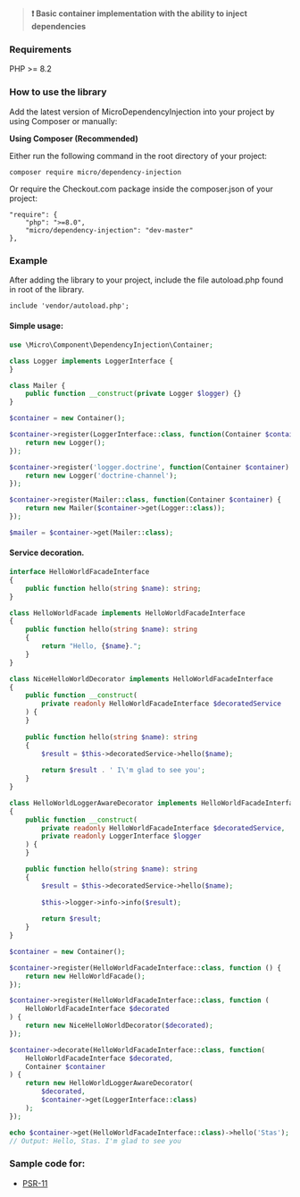 >**:heavy_exclamation_mark: Basic container implementation with the ability to inject dependencies**

### Requirements

PHP  >= 8.2

### How to use the library

Add the latest version of MicroDependencyInjection into your project by using Composer or manually:

__Using Composer (Recommended)__

Either run the following command in the root directory of your project:
```
composer require micro/dependency-injection
```

Or require the Checkout.com package inside the composer.json of your project:
```
"require": {
    "php": ">=8.0",
    "micro/dependency-injection": "dev-master"
},
```

### Example

After adding the library to your project, include the file autoload.php found in root of the library.
```html
include 'vendor/autoload.php';
```

#### Simple usage:
```php
use \Micro\Component\DependencyInjection\Container;

class Logger implements LoggerInterface {
}

class Mailer {
    public function __construct(private Logger $logger) {}
}

$container = new Container();

$container->register(LoggerInterface::class, function(Container $container) {
    return new Logger();
});

$container->register('logger.doctrine', function(Container $container) {
    return new Logger('doctrine-channel');
});

$container->register(Mailer::class, function(Container $container) {
    return new Mailer($container->get(Logger::class));
});

$mailer = $container->get(Mailer::class);
```

#### Service decoration.

```php
interface HelloWorldFacadeInterface
{
    public function hello(string $name): string;
}

class HelloWorldFacade implements HelloWorldFacadeInterface
{
    public function hello(string $name): string
    {
        return "Hello, {$name}.";
    }
}

class NiceHelloWorldDecorator implements HelloWorldFacadeInterface
{
    public function __construct(
        private readonly HelloWorldFacadeInterface $decoratedService
    ) {
    }
    
    public function hello(string $name): string
    {
        $result = $this->decoratedService->hello($name);
        
        return $result . ' I\'m glad to see you';
    }
}

class HelloWorldLoggerAwareDecorator implements HelloWorldFacadeInterface
{
    public function __construct(
        private readonly HelloWorldFacadeInterface $decoratedService,
        private readonly LoggerInterface $logger
    ) {
    }

    public function hello(string $name): string
    {
        $result = $this->decoratedService->hello($name);
        
        $this->logger->info->info($result);
        
        return $result;
    }
}

$container = new Container();

$container->register(HelloWorldFacadeInterface::class, function () {
    return new HelloWorldFacade();
});

$container->register(HelloWorldFacadeInterface::class, function (
    HelloWorldFacadeInterface $decorated
) {
    return new NiceHelloWorldDecorator($decorated);
});

$container->decorate(HelloWorldFacadeInterface::class, function(
    HelloWorldFacadeInterface $decorated,
    Container $container
) {
    return new HelloWorldLoggerAwareDecorator(
        $decorated,
        $container->get(LoggerInterface::class)
    );
});

echo $container->get(HelloWorldFacadeInterface::class)->hello('Stas');
// Output: Hello, Stas. I'm glad to see you

```

### Sample code for:

- [PSR-11](https://www.php-fig.org/psr/psr-11/)
